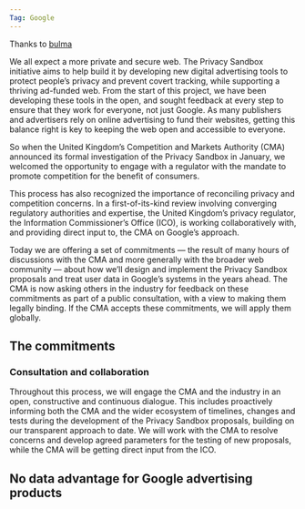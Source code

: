 ```yaml
---
Tag: Google
---
```


Thanks to [bulma](https://bulma.io/documentation/helpers/other-helpers/)

We all expect a more private and secure web. The Privacy Sandbox initiative aims to help build it by developing new digital advertising tools to protect people’s privacy and prevent covert tracking, while supporting a thriving ad-funded web. From the start of this project, we have been developing these tools in the open, and sought feedback at every step to ensure that they work for everyone, not just Google. As many publishers and advertisers rely on online advertising to fund their websites, getting this balance right is key to keeping the web open and accessible to everyone. 

So when the United Kingdom’s Competition and Markets Authority (CMA) announced its formal investigation of the Privacy Sandbox in January, we welcomed the opportunity to engage with a regulator with the mandate to promote competition for the benefit of consumers. 

This process has also recognized the importance of reconciling privacy and competition concerns. In a first-of-its-kind review involving converging regulatory authorities and expertise, the United Kingdom’s privacy regulator, the Information Commissioner’s Office (ICO), is working collaboratively with, and providing direct input to, the CMA on Google’s approach.

Today we are offering a set of commitments — the result of many hours of discussions with the CMA and more generally with the broader web community — about how we’ll design and implement the Privacy Sandbox proposals and treat user data in Google’s systems in the years ahead. The CMA is now asking others in the industry for feedback on these commitments as part of a public consultation, with a view to making them legally binding. If the CMA accepts these commitments, we will apply them globally. 

## The commitments

### Consultation and collaboration  

Throughout this process, we will engage the CMA and the industry in an open, constructive and continuous dialogue. This includes proactively informing both the CMA and the wider ecosystem of timelines, changes and tests during the development of the Privacy Sandbox proposals, building on our transparent approach to date. We will work with the CMA to resolve concerns and develop agreed parameters for the testing of new proposals, while the CMA will be getting direct input from the ICO.  

## No data advantage for Google advertising products 